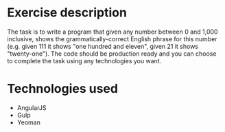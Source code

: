 # Exercise description
The task is to write a program that given any number between 0 and 1,000 inclusive, shows the grammatically-correct English phrase for this number (e.g. given 111 it shows "one hundred and eleven", given 21 it shows "twenty-one"). The code should be production ready and you can choose to complete the task using any technologies you want.

# Technologies used
- AngularJS
- Gulp
- Yeoman
